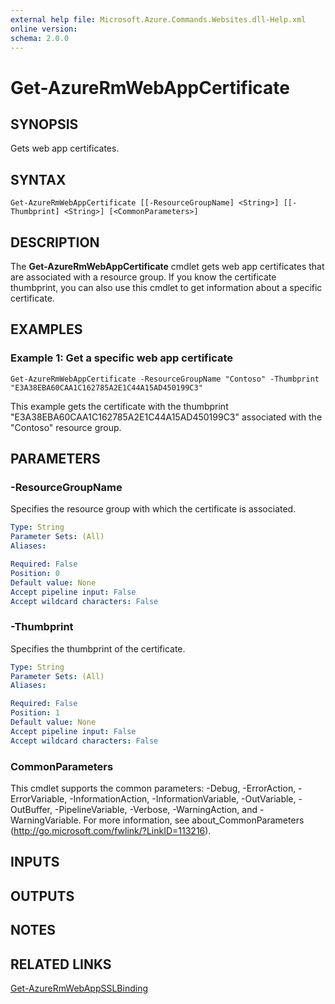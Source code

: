 ```yaml
---
external help file: Microsoft.Azure.Commands.Websites.dll-Help.xml
online version:
schema: 2.0.0
---
```


# Get-AzureRmWebAppCertificate

## SYNOPSIS
Gets web app certificates.

## SYNTAX

```
Get-AzureRmWebAppCertificate [[-ResourceGroupName] <String>] [[-Thumbprint] <String>] [<CommonParameters>]
```

## DESCRIPTION
The **Get-AzureRmWebAppCertificate** cmdlet gets web app certificates that are associated with a resource group.
If you know the certificate thumbprint, you can also use this cmdlet to get information about a specific certificate.

## EXAMPLES

### Example 1: Get a specific web app certificate
```
Get-AzureRmWebAppCertificate -ResourceGroupName "Contoso" -Thumbprint "E3A38EBA60CAA1C162785A2E1C44A15AD450199C3"
```

This example gets the certificate with the thumbprint "E3A38EBA60CAA1C162785A2E1C44A15AD450199C3" associated with the "Contoso" resource group.

## PARAMETERS

### -ResourceGroupName
Specifies the resource group with which the certificate is associated.

```yaml
Type: String
Parameter Sets: (All)
Aliases:

Required: False
Position: 0
Default value: None
Accept pipeline input: False
Accept wildcard characters: False
```

### -Thumbprint
Specifies the thumbprint of the certificate.

```yaml
Type: String
Parameter Sets: (All)
Aliases:

Required: False
Position: 1
Default value: None
Accept pipeline input: False
Accept wildcard characters: False
```

### CommonParameters
This cmdlet supports the common parameters: -Debug, -ErrorAction, -ErrorVariable, -InformationAction, -InformationVariable, -OutVariable, -OutBuffer, -PipelineVariable, -Verbose, -WarningAction, and -WarningVariable. For more information, see about_CommonParameters (http://go.microsoft.com/fwlink/?LinkID=113216).

## INPUTS

## OUTPUTS

## NOTES

## RELATED LINKS

[Get-AzureRmWebAppSSLBinding](./Get-AzureRmWebAppSSLBinding.md)
